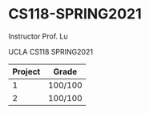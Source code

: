 # CS118-SPRING2021
Instructor Prof. Lu

UCLA CS118 SPRING2021

| Project| Grade|
|--------|------|
| 1| 100/100|
|2 |100/100|
